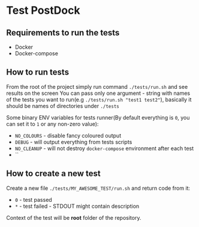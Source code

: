 # Test PostDock

## Requirements to run the tests

* Docker
* Docker-compose

## How to run tests

From the root of the project simply run command `./tests/run.sh` and see results on the screen
You can pass only one argument - string with names of the tests you want to run(e.g `./tests/run.sh "test1 test2"`), basically it should be names of directories under `./tests`

Some binary ENV variables for tests runner(By default everything is `0`, you can set it to `1` or any non-zero value):

* `NO_COLOURS` - disable fancy coloured output
* `DEBUG` - will output everything from tests scripts
* `NO_CLEANUP` - will not destroy `docker-compose` environment after each test
* ``

## How to create a new test

Create a new file `./tests/MY_AWESOME_TEST/run.sh` and return code from it:

* `0` - test passed
* `*` - test failed - STDOUT might contain description

Context of the test will be **root** folder of the repository.